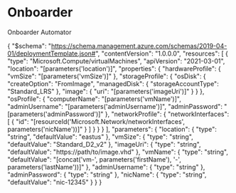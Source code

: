 # Onboarder
Onboarder Automator


{
  "$schema": "https://schema.management.azure.com/schemas/2019-04-01/deploymentTemplate.json#",
  "contentVersion": "1.0.0.0",
  "resources": [
    {
      "type": "Microsoft.Compute/virtualMachines",
      "apiVersion": "2021-03-01",
      "location": "[parameters('location')]",
      "properties": {
        "hardwareProfile": {
          "vmSize": "[parameters('vmSize')]"
        },
        "storageProfile": {
          "osDisk": {
            "createOption": "FromImage",
            "managedDisk": {
              "storageAccountType": "Standard_LRS"
            },
            "image": {
              "uri": "[parameters('imageUri')]"
            }
          }
        },
        "osProfile": {
          "computerName": "[parameters('vmName')]",
          "adminUsername": "[parameters('adminUsername')]",
          "adminPassword": "[parameters('adminPassword')]"
        },
        "networkProfile": {
          "networkInterfaces": [
            {
              "id": "[resourceId('Microsoft.Network/networkInterfaces', parameters('nicName'))]"
            }
          ]
        }
      }
    }
  ],
  "parameters": {
    "location": {
      "type": "string",
      "defaultValue": "eastus"
    },
    "vmSize": {
      "type": "string",
      "defaultValue": "Standard_D2_v2"
    },
    "imageUri": {
      "type": "string",
      "defaultValue": "https://path/to/image.vhd"
    },
    "vmName": {
      "type": "string",
      "defaultValue": "[concat('vm-', parameters('firstName'), '-', parameters('lastName'))]"
    },
    "adminUsername": {
      "type": "string"
    },
    "adminPassword": {
      "type": "string"
    },
    "nicName": {
      "type": "string",
      "defaultValue": "nic-12345"
    }
  }
}
